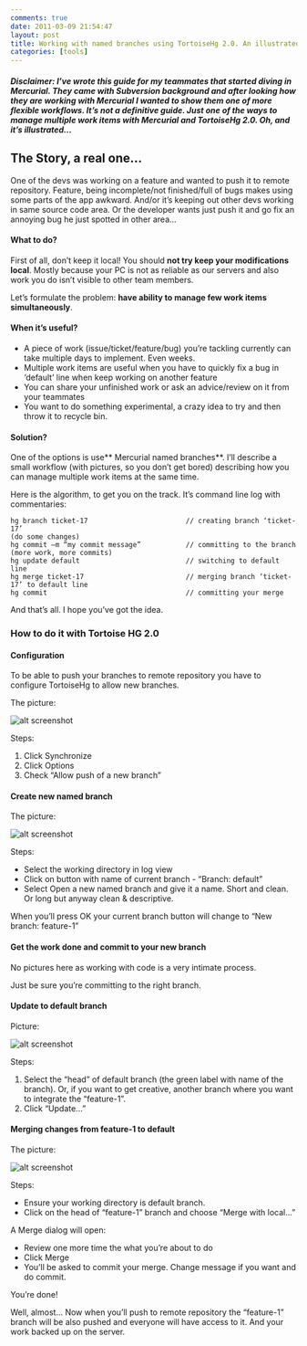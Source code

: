 ```yaml
---
comments: true
date: 2011-03-09 21:54:47
layout: post
title: Working with named branches using TortoiseHg 2.0. An illustrated workflow
categories: [tools]
---
```


##### **Disclaimer**: I’ve wrote this guide for my teammates that started diving in Mercurial. They came with Subversion background and after looking how they are working with Mercurial I wanted to show them one of more flexible workflows. It’s not a definitive guide. Just **one of the ways** to manage multiple work items with Mercurial and TortoiseHg 2.0. Oh, and it’s illustrated...

## The Story, a real one...

One of the devs was working on a feature and wanted to push it to remote repository. Feature, being incomplete/not finished/full of bugs makes using some parts of the app awkward. And/or it’s keeping out other devs working in same source code area. Or the developer wants just push it and go fix an annoying bug he just spotted in other area...

#### What to do?

First of all, don’t keep it local! You should **not try keep your modifications local**. Mostly because your PC is not as reliable as our servers and also work you do isn’t visible to other team members.

Let’s formulate the problem: **have ability to manage few work items simultaneously**.

#### When it’s useful?

  * A piece of work (issue/ticket/feature/bug) you’re tackling currently can take multiple days to implement. Even weeks.
  * Multiple work items are useful when you have to quickly fix a bug in ‘default’ line when keep working on another feature
  * You can share your unfinished work or ask an advice/review on it from your teammates
  * You want to do something experimental, a crazy idea to try and then throw it to recycle bin.

#### Solution?

One of the options is use** Mercurial named branches**. I’ll describe a small workflow (with pictures, so you don’t get bored) describing how you can manage multiple work items at the same time.

Here is the algorithm, to get you on the track. It’s command line log with commentaries:

    hg branch ticket-17                        // creating branch ‘ticket-17’
    (do some changes)
    hg commit –m “my commit message”           // committing to the branch
    (more work, more commits)
    hg update default                          // switching to default line
    hg merge ticket-17                         // merging branch ‘ticket-17’ to default line
    hg commit                                  // committing your merge

And that’s all. I hope you’ve got the idea.

### How to do it with Tortoise HG 2.0

#### Configuration

To be able to push your branches to remote repository you have to configure TortoiseHg to allow new branches.

The picture:

![alt screenshot](/../../../../../images/2011/tortoisehg-branches-1.jpg)

Steps:

  1. Click Synchronize
  2. Click Options
  3. Check “Allow push of a new branch”

#### Create new named branch

The picture:

![alt screenshot](/../../../../../images/2011/tortoisehg-branches-2.jpg)

Steps:

  * Select the working directory in log view
  * Click on button with name of current branch - “Branch: default”
  * Select Open a new named branch and give it a name. Short and clean. Or long but anyway clean & descriptive.

When you’ll press OK your current branch button will change to “New branch: feature-1”

#### Get the work done and commit to your new branch

No pictures here as working with code is a very intimate process.

Just be sure you’re committing to the right branch.

#### Update to default branch

Picture:

![alt screenshot](/../../../../../images/2011/tortoisehg-branches-3.jpg)

Steps:

  1. Select the “head” of default branch (the green label with name of the branch). Or, if you want to get creative, another branch where you want to integrate the “feature-1”.
  2. Click “Update...”

#### Merging changes from feature-1 to default

The picture:

![alt screenshot](/../../../../../images/2011/tortoisehg-branches-4.jpg)

Steps:

  * Ensure your working directory is default branch.
  * Click on the head of “feature-1” branch and choose “Merge with local...”

A Merge dialog will open:

  * Review one more time the what you’re about to do
  * Click Merge
  * You’ll be asked to commit your merge. Change message if you want and do commit.

You’re done!

Well, almost... Now when you’ll push to remote repository the “feature-1” branch will be also pushed and everyone will have access to it. And your work backed up on the server.
